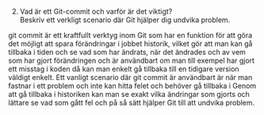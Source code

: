 ﻿   2. Vad är ett Git-commit och varför är det viktigt?         
      Beskriv ett verkligt scenario där Git hjälper dig undvika problem.

git commit är ett kraftfullt verktyg inom Git som har en funktion för att göra det möjligt att spara förändringar i jobbet historik, vilket gör att man kan gå tillbaka i tiden och se vad som har ändrats, när det ändrades och av vem som har gjort förändringen och är användbart om man till exempel har gjort ett misstag i koden då kan man enkelt gå tillbaka till en tidigare version väldigt enkelt.
Ett vanligt scenario där git commit är användbart är när man fastnar i ett problem och inte kan hitta felet och behöver gå tillbaka i Genom att gå tillbaka i historiken kan man se exakt vilka ändringar som gjorts och lättare se vad som gått fel och på så sätt hjälper Git till att undvika problem.
